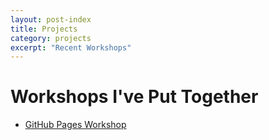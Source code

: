```yaml
---
layout: post-index
title: Projects
category: projects
excerpt: "Recent Workshops"
---
```


# Workshops I've Put Together

- [GitHub Pages Workshop](https://github.com/BioData-Club/githubPagesTutorial)
